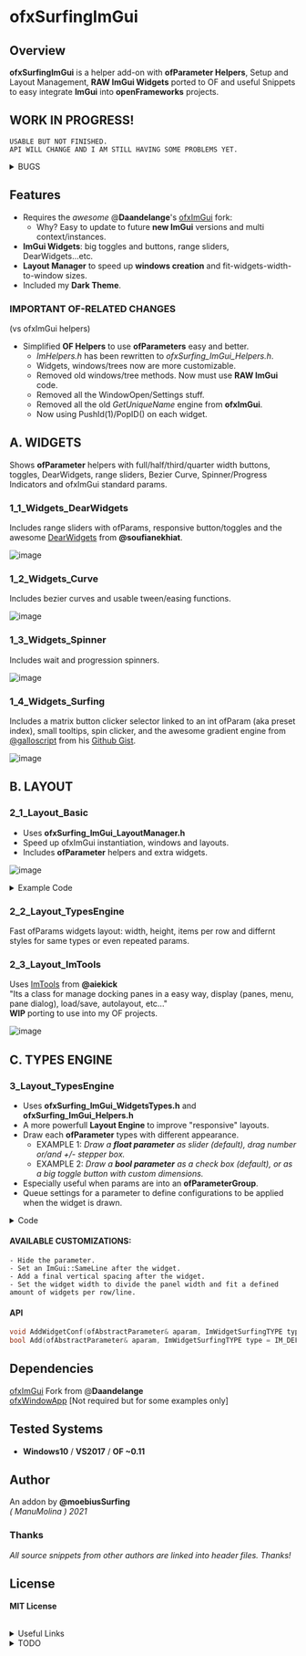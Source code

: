 ofxSurfingImGui
=============================

## Overview
**ofxSurfingImGui** is a helper add-on with **ofParameter Helpers**, Setup and Layout Management, **RAW ImGui Widgets** ported to OF and useful Snippets to easy integrate **ImGui** into **openFrameworks** projects.  

## WORK IN PROGRESS!  
```
USABLE BUT NOT FINISHED.  
API WILL CHANGE AND I AM STILL HAVING SOME PROBLEMS YET.  
```

<details>
  <summary>BUGS</summary>
  <p>

### **BUG 1**: (ofxSurfing_ImGui_Helpers.h & ofxSurfing_ImGui_WidgetsButtons.h)  
    - When adding many times a parameter or others with a not unique name.  
    - Widgets collide between them. Only some instances work well.  
    - Usually, the first repeated widget in each panel works fine.  
    - SOLUTION: Restore old getUniqueName engine from ofxGui. Do not duplicate adding params or names.
### **BUG 2**: (ofxSurfing_ImGui_WidgetsTypes.h)  
    - Layout engine fails a bit on nesting indented groups.  
    - Broken width recalculation and "unlimited" growing when auto-size.  
    - Workaround fixed using CollapsingHeader instead of TreeNodeEx  
    but I would prefer the indented nested groups.
  </p>
</details>

## Features 
* Requires the _awesome_ @**Daandelange**'s [ofxImGui](https://github.com/Daandelange/ofxImGui/tree/ofParameters-Helpers-Test) fork: 
    - Why? Easy to update to future **new ImGui** versions and multi context/instances.
* **ImGui Widgets**: big toggles and buttons, range sliders, DearWidgets...etc.
* **Layout Manager** to speed up **windows creation** and fit-widgets-width-to-window sizes.
* Included my **Dark Theme**.

### IMPORTANT OF-RELATED CHANGES  
(vs ofxImGui helpers)  
- Simplified **OF Helpers** to use **ofParameters** easy and better. 
    * _ImHelpers.h_ has been rewritten to _ofxSurfing_ImGui_Helpers.h_.
    * Widgets, windows/trees now are more customizable. 
    * Removed old windows/tree methods. Now must use **RAW ImGui** code.
    * Removed all the WindowOpen/Settings stuff.
    * Removed all the old _GetUniqueName_ engine from **ofxImGui**. 
    * Now using PushId(1)/PopID() on each widget.


## A. WIDGETS
Shows **ofParameter** helpers with full/half/third/quarter width buttons, toggles, DearWidgets, range sliders, Bezier Curve, Spinner/Progress Indicators and ofxImGui standard params.  

### 1_1_Widgets_DearWidgets
Includes range sliders with ofParams, responsive button/toggles and the awesome [DearWidgets](https://github.com/soufianekhiat/DearWidgets) from **@soufianekhiat**.  

![image](/docs/1_1_Widgets_DearWidgets.PNG?raw=true "image")  

### 1_2_Widgets_Curve
Includes bezier curves and usable tween/easing functions.  

![image](/docs/1_2_Widgets_Curve.PNG?raw=true "image")  

### 1_3_Widgets_Spinner
Includes wait and progression spinners.  

![image](/docs/1_3_Widgets_Spinner.PNG?raw=true "image")  

### 1_4_Widgets_Surfing
Includes a matrix button clicker selector linked to an int ofParam (aka preset index), small tooltips, spin clicker, and the awesome gradient engine from [@galloscript](https://twitter.com/galloscript) from his [Github Gist](https://gist.github.com/galloscript/8a5d179e432e062550972afcd1ecf112).  

![image](/docs/1_4_Widgets_Surfing.PNG?raw=true "image")  


## B. LAYOUT

### 2_1_Layout_Basic
* Uses **ofxSurfing_ImGui_LayoutManager.h**  
* Speed up ofxImGui instantiation, windows and layouts. 
* Includes **ofParameter** helpers and extra widgets.  

![image](/docs/2_1_Layout_Basic.PNG?raw=true "image")  

<details>
  <summary>Example Code</summary>
  <p>
  
  ![image](/docs/2_1_2_Layout_Basic.PNG?raw=true "image")  

```.cpp
//ofApp.h
#include "ofxSurfingImGui.h"

ofxSurfing_ImGui_Manager guiManager;
bool bOpen3 = false;
ofParameter<bool> b1{ "b1", false };
ofParameter<bool> b2{ "b2", false };
ofParameter<bool> b3{ "b3", false };

//ofApp.cpp
void ofApp::setup() { 
    guiManager.setup(); 
    // Instantiates and configures all the required ofxImGui stuff inside:
    // font, theme, autodraw, handle layout, and other customizations.
}
void ofApp::draw() { 
    guiManager.begin();
    {
        ImGuiWindowFlags window_flags = ImGuiWindowFlags_None;
        if (guiManager.bAutoResize) window_flags |= ImGuiWindowFlags_AlwaysAutoResize;

        guiManager.beginWindow("Window3", &bOpen3, window_flags);
        {
            ofxImGuiSurfing::AddToggleRoundedButton(bEnable);
            if (bEnable)
            {
                // Precalculate common widgets sizes to fit current window, "to be responsive".
                // Takes care of ImGui spacing between widgets.
                // Remeber to recall when panel is indented or inside an smaller tree!
                float _w100 = ofxImGuiSurfing::getWidgetsWidth(1); // 1 widget full width
                float _w50 = ofxImGuiSurfing::getWidgetsWidth(2);  // 2 widgets half width
                float _w33 = ofxImGuiSurfing::getWidgetsWidth(3);  // 3 widgets third width
                float _w25 = ofxImGuiSurfing::getWidgetsWidth(4);  // 4 widgets quarter width
                float _h = WIDGETS_HEIGHT;

                //-

                // Draw RAW ImGui or SurfingWidgets with ofParameters

                // One widget full with and half height
                if (AddBigToggle(b1, _w100, _h / 2)) {}

                // Two widgets same line/row with the 50% of window panel width 
                if (AddBigButton(b2, _w50, _h)) {}
                ImGui::SameLine();
                if (AddBigButton(b3, _w50, _h)) {}

                // Or using raw ImGui
                // Three widgets and fit width in one line
                if (ImGui::Button("START", ImVec2(_w33, _h))) {}
                ImGui::SameLine();
                if (ImGui::Button("STOP", ImVec2(_w33, _h))) {}
                ImGui::SameLine();
                if (ImGui::Button("REPLAY", ImVec2(_w33, _h))) {}
            }
        }
        guiManager.endWindow();
    }
    guiManager.end();
}
```
  </p>
</details>

### 2_2_Layout_TypesEngine
Fast ofParams widgets layout: width, height, items per row and differnt styles for same types or even repeated params.  

### 2_3_Layout_ImTools
Uses [ImTools](https://github.com/aiekick/ImTools) from **@aiekick**  
"Its a class for manage docking panes in a easy way, display (panes, menu, pane dialog), load/save, autolayout, etc..."  
**WIP** porting to use into my OF projects.  

![image](/docs/2_3_Layout_ImTools.PNG?raw=true "image")  
<!-- <img src="docs/2_3_Layout_ImTools.PNG" width="80%" height="80%"> -->
<!-- <br>  -->


## C. TYPES ENGINE

### 3_Layout_TypesEngine
* Uses **ofxSurfing_ImGui_WidgetsTypes.h** and **ofxSurfing_ImGui_Helpers.h**
* A more powerfull **Layout Engine** to improve "responsive" layouts.
* Draw each **ofParameter** types with different appearance.
    * EXAMPLE 1: _Draw a **float parameter** as slider (default), drag number or/and +/- stepper box._
    * EXAMPLE 2: _Draw a **bool parameter** as a check box (default), or as a big toggle button with custom dimensions._
* Especially useful when params are into an **ofParameterGroup**.
* Queue settings for a parameter to define configurations to be applied when the widget is drawn. 
<details>
  <summary>Code</summary>
  <p>

```.cpp
void ofApp::setup() 
{
    // Feed bool, float and int ofParameters into an ofParameterGroup
    params.add(b1, b2, b3, f1, f2, i1, i2);

    //-

    // Workflow A
    // Queue config style for each parameter

    // Format: 
    // void AddWidgetConf(ofAbstractParameter& aparam, 
    //                    ImWidgetSurfingTYPE type = IM_DEFAULT, 
    //                    bool bSameLine = false, 
    //                    int amtPerRow = 1, 
    //                    int spacing = -1)

    // One full width widget with 20px vertical spacing at end
    widgetsManager.AddWidgetConf(b1, SurfingWidgetTypes::IM_TOGGLE_BIG, false, 1, 20);
    // Two widgets in the same line with 10px of spacing at end
    widgetsManager.AddWidgetConf(b2, SurfingWidgetTypes::IM_BUTTON_SMALL, true, 2);
    widgetsManager.AddWidgetConf(b3, SurfingWidgetTypes::IM_BUTTON_SMALL, false, 2, 10);
    // A widget presented with number and +/- controls
    widgetsManager.AddWidgetConf(f1, SurfingWidgetTypes::IM_STEPPER);
    // The same parameter but as a slider and 10px spacing at the end
    widgetsManager.AddWidgetConf(f2, SurfingWidgetTypes::IM_DRAG, false, 1, 10);
    // A widget as slider with full width size
    widgetsManager.AddWidgetConf(i1, SurfingWidgetTypes::IM_SLIDER);
    // An widget as stepper with full width size
    widgetsManager.AddWidgetConf(i2, SurfingWidgetTypes::IM_STEPPER);
}

void ofApp::draw()
{
    guiManager.begin();
    {
        guiManager.beginWindow("Window", &bOpen, window_flags);
        {
            drawWidgets();
        }
        guiManager.endWindow();
    }
    guiManager.end();
}

void ofApp::drawWidgets() 
{
    // Workflow A
    // Draw a group of params with previously queued param styles on setup() 
    // Use flags to customize tree/folder
    ImGuiTreeNodeFlags flags = ImGuiTreeNodeFlags_None;
    flags |= ImGuiTreeNodeFlags_Framed; // dark border box on the group name
    flags |= ImGuiTreeNodeFlags_DefaultOpen; // collapsing: default open or closed if commented
    ofxSurfing::AddGroup(params, flags);

    //-

    // Workflow B
    // "Instant" draw each single parameter

    // Format:
    // bool Add(ofAbstractParameter& aparam, 
    //          ImWidgetSurfingTYPE type = IM_DEFAULT, 
    //          bool bSameLine = false, 
    //          int amtPerRow = 1, 
    //          int spacing = -1)
    
    // Two widgets same line
    widgetsManager.Add(b1, SurfingWidgetTypes::IM_TOGGLE_SMALL, true, 2);
    widgetsManager.Add(b2, SurfingWidgetTypes::IM_TOGGLE_SMALL, false, 2);
    // A slider with full width size
    widgetsManager.Add(i1, SurfingWidgetTypes::IM_SLIDER);
    // A stepper with half width size and 20px of spacing at end
    widgetsManager.Add(i1, SurfingWidgetTypes::IM_STEPPER, false, 2, 20);
}
```
  </p>
</details>

#### AVAILABLE CUSTOMIZATIONS:
    - Hide the parameter.  
    - Set an ImGui::SameLine after the widget.  
    - Add a final vertical spacing after the widget.  
    - Set the widget width to divide the panel width and fit a defined amount of widgets per row/line.  
#### API
```c++
void AddWidgetConf(ofAbstractParameter& aparam, ImWidgetSurfingTYPE type = IM_DEFAULT, bool bSameLine = false, int amtPerRow = 1, int spacing = -1);
bool Add(ofAbstractParameter& aparam, ImWidgetSurfingTYPE type = IM_DEFAULT, bool bSameLine = false, int amtPerRow = 1, int spacing = -1);
```

## Dependencies
[ofxImGui](https://github.com/Daandelange/ofxImGui/) Fork from @**Daandelange**  
[ofxWindowApp](https://github.com/moebiussurfing/ofxWindowApp) [Not required but for some examples only]  

## Tested Systems
- **Windows10** / **VS2017** / **OF ~0.11**

## Author
An addon by **@moebiusSurfing**  
*( ManuMolina ) 2021*  

### Thanks
_All source snippets from other authors are linked into header files. Thanks!_

## License
**MIT License**

<BR>

<details>
  <summary>Useful Links</summary>
  <p>

https://github.com/HankiDesign/awesome-dear-imgui  
https://github.com/soufianekhiat/DearWidgets  
https://github.com/yumataesu/ImGui_Widgets  
https://github.com/njazz/AutomationCurveEditor  
https://github.com/leiradel/ImGuiAl  
https://github.com/aiekick/ImTools/tree/main/LayoutManager  
  </p>
</details>
<details>
  <summary>TODO</summary>
  <p>

* Add more ImGui RAW widgets with examples.
* Convert to ofParameters for some widgets.
* Pack some bigger widgets like matrix clicker just passing an int as index only.
* Fix and solve final ofParams helpers workflow.
* Mark/disable some widgets that could use modern C++17.
* Add multiple layouts presets engine from Paletto.
  </p>
</details>
